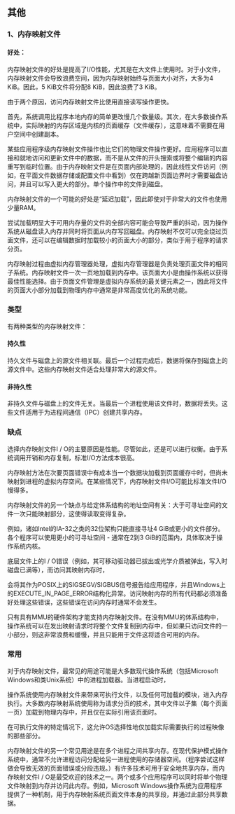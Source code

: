 ## 其他
### 1、内存映射文件
#### 好处：
内存映射文件的好处是提高了I/O性能，尤其是在大文件上使用时。对于小文件，内存映射文件会导致浪费空间，因为内存映射始终与页面大小对齐，大多为4 KiB。因此，5 KiB文件将分配8 KiB，因此浪费了3 KiB。

由于两个原因，访问内存映射文件比使用直接读写操作更快。

首先，系统调用比程序本地内存的简单更改慢几个数量级。其次，在大多数操作系统中，实际映射的内存区域是内核的页面缓存（文件缓存），这意味着不需要在用户空间中创建副本。

某些应用程序级内存映射文件操作也比它们的物理文件操作更好。应用程序可以直接和就地访问和更新文件中的数据，而不是从文件的开头搜索或将整个编辑的内容重写到临时位置。由于内存映射文件是在页面内部处理的，因此线性文件访问（例如，在平面文件数据存储或配置文件中看到）仅在跨越新页面边界时才需要磁盘访问，并且可以写入更大的部分。单个操作中的文件到磁盘。

内存映射文件的一个可能的好处是“延迟加载”，因此即使对于非常大的文件也使用少量RAM。

尝试加载明显大于可用内存量的文件的全部内容可能会导致严重的抖动，因为操作系统从磁盘读入内存并同时将页面从内存写回磁盘。内存映射不仅可以完全绕过页面文件，还可以在编辑数据时加载较小的页面大小的部分，类似于用于程序的请求分页。

内存映射过程由虚拟内存管理器处理，虚拟内存管理器是负责处理页面文件的相同子系统。内存映射文件一次一页地加载到内存中。该页面大小是由操作系统以获得最佳性能选择。由于页面文件管理是虚拟内存系统的最关键元素之一，因此将文件的页面大小部分加载到物理内存中通常是非常高度优化的系统功能。

### 类型

有两种类型的内存映射文件：

#### 持久性

持久文件与磁盘上的源文件相关联。最后一个过程完成后，数据将保存到磁盘上的源文件中。这些内存映射文件适合处理非常大的源文件。

####  非持久性
非持久文件与磁盘上的文件无关。当最后一个进程使用该文件时，数据将丢失。这些文件适用于为进程间通信（IPC）创建共享内存。

### 缺点
选择内存映射文件I / O的主要原因是性能。尽管如此，还是可以进行权衡。由于系统调用开销和内存复制，标准I/O方法成本很高。

内存映射方法在次要页面错误中有成本当一个数据块加载到页面缓存中时，但尚未映射到进程的虚拟内存空间。在某些情况下，内存映射文件I/O可能比标准文件I/O慢得多。

内存映射文件的另一个缺点与给定体系结构的地址空间有关：大于可寻址空间的文件一次只能映射部分，这使得读取变得复杂。

例如，诸如Intel的IA-32之类的32位架构只能直接寻址4 GiB或更小的文件部分。各个程序可以使用更小的可寻址空间 - 通常在2到3 GiB的范围内，具体取决于操作系统内核。

底层文件上的I / O错误（例如，其可移动驱动器已拔出或光学介质被弹出，写入时磁盘已满等），而访问其映射内存时，

会将其作为POSIX上的SIGSEGV/SIGBUS信号报告给应用程序，并且Windows上的EXECUTE_IN_PAGE_ERROR结构化异常。访问映射内存的所有代码都必须准备好处理这些错误，这些错误在访问内存时通常不会发生。

只有具有MMU的硬件架构才能支持内存映射文件。在没有MMU的体系结构中，操作系统可以在发出映射请求时将整个文件复制到内存中，但如果只访问文件的一小部分，则这非常浪费和缓慢，并且只能用于文件这将适合可用的内存。

### 常用
对于内存映射文件，最常见的用途可能是大多数现代操作系统（包括Microsoft Windows和类Unix系统）中的进程加载器。当进程启动时，

操作系统使用内存映射文件来带来可执行文件，以及任何可加载的模块，进入内存执行。大多数内存映射系统使用称为请求分页的技术，其中文件以子集（每个页面一页）加载到物理内存中，并且仅在实际引用该页面时。

在可执行文件的特定情况下，这允许OS选择性地仅加载实际需要执行的过程映像的那些部分。

内存映射文件的另一个常见用途是在多个进程之间共享内存。在现代保护模式操作系统中，通常不允许进程访问分配给另一进程使用的存储器空间。（程序尝试这样做会导致无效的页面错误或分段违规。）有许多技术可用于安全地共享内存，而内存映射文件I / O是最受欢迎的技术之一。两个或多个应用程序可以同时将单个物理文件映射到内存并访问此内存。例如，Microsoft Windows操作系统为应用程序提供了一种机制，用于内存映射系统页面文件本身的共享段，并通过此部分共享数据。